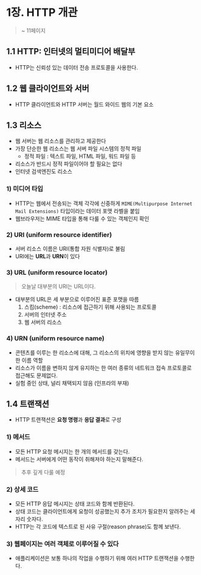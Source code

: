 # 1장. HTTP 개관
> ~ 11페이지

## 1.1 HTTP: 인터넷의 멀티미디어 배달부

- HTTP는 신뢰성 있는 데이터 전송 프로토콜을 사용한다.

## 1.2 웹 클라이언트와 서버

- HTTP 클라이언트와 HTTP 서버는 월드 와이드 웹의 기본 요소

## 1.3 리소스

- 웹 서버는 웹 리소스를 관리하고 제공한다
- 가장 단순한 웹 리소스는 웹 서버 파일 시스템의 정적 파일
  - 정적 파일 : 텍스트 파일, HTML 파일, 워드 파일 등
- 리소스가 반드시 정적 파일이어야 할 필요는 없다
- 인터넷 검색엔진도 리소스

### 1) 미디어 타입

- HTTP는 웹에서 전송되는 객체 각각에 신중하게 `MIME(Multipurpose Internet Mail Extensions)` 타입이라는 데이터 포맷 라벨을 붙임
- 웹브라우저는 MIME 타입을 통해 다룰 수 있는 객체인지 확인

### 2) URI (uniform resource identifier)

- 서버 리소스 이름은 URI(통합 자원 식별자)로 불림
- URI에는 **URL**과 **URN**이 있다

### 3) URL (uniform resource locator)
> 오늘날 대부분의 URI는 URL이다.

- 대부분의 URL은 세 부분으로 이루어진 표준 포맷을 따름
    1. 스킴(scheme) : 리소스에 접근하기 위해 사용되는 프로토콜
    2. 서버의 인터넷 주소
    3. 웹 서버의 리소스

### 4) URN (uniform resource name)

- 콘텐츠를 이루는 한 리소스에 대해, 그 리소스의 위치에 영향을 받지 않는 유일무이한 이름 역할
- 리소스가 이름을 변하지 않게 유지하는 한 여러 종류의 네트워크 접속 프로토콜로 접근해도 문제없다.
- 실험 중인 상태, 널리 채택되지 않음 (인프라의 부재)

## 1.4 트랜잭션

- HTTP 트랜잭션은 **요청 명령**과 **응답 결과**로 구성

### 1) 메서드

- 모든 HTTP 요청 메시지는 한 개의 메서드를 갖는다.
- 메서드는 서버에게 어떤 동작이 취해져야 하는지 말해준다.

> 추후 깊게 다룰 예정

### 2) 상세 코드

- 모든 HTTP 응답 메시지는 상태 코드와 함께 반환된다.
- 상태 코드는 클라이언트에게 요청이 성공했는지 추가 조치가 필요한지 알려주는 세 자리 숫자다.
- HTTP는 각 코드에 텍스트로 된 사유 구절(reason phrase)도 함께 보낸다.

### 3) 웹페이지는 여러 객체로 이루어질 수 있다

- 애플리케이션은 보통 하나의 작업을 수행하기 위해 여러 HTTP 트랜잭션을 수행한다.

